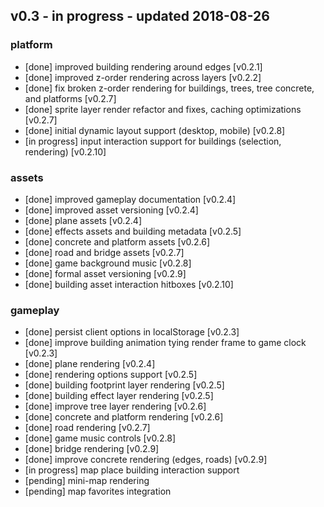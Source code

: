 
## v0.3 - in progress - updated 2018-08-26
### platform
* [done] improved building rendering around edges [v0.2.1]
* [done] improved z-order rendering across layers [v0.2.2]
* [done] fix broken z-order rendering for buildings, trees, tree concrete, and platforms [v0.2.7]
* [done] sprite layer render refactor and fixes, caching optimizations [v0.2.7]
* [done] initial dynamic layout support (desktop, mobile) [v0.2.8]
* [in progress] input interaction support for buildings (selection, rendering) [v0.2.10]

### assets
* [done] improved gameplay documentation [v0.2.4]
* [done] improved asset versioning [v0.2.4]
* [done] plane assets [v0.2.4]
* [done] effects assets and building metadata [v0.2.5]
* [done] concrete and platform assets [v0.2.6]
* [done] road and bridge assets [v0.2.7]
* [done] game background music [v0.2.8]
* [done] formal asset versioning [v0.2.9]
* [done] building asset interaction hitboxes [v0.2.10]

### gameplay
* [done] persist client options in localStorage [v0.2.3]
* [done] improve building animation tying render frame to game clock [v0.2.3]
* [done] plane rendering [v0.2.4]
* [done] rendering options support [v0.2.5]
* [done] building footprint layer rendering [v0.2.5]
* [done] building effect layer rendering [v0.2.5]
* [done] improve tree layer rendering [v0.2.6]
* [done] concrete and platform rendering [v0.2.6]
* [done] road rendering [v0.2.7]
* [done] game music controls [v0.2.8]
* [done] bridge rendering [v0.2.9]
* [done] improve concrete rendering (edges, roads) [v0.2.9]
* [in progress] map place building interaction support
* [pending] mini-map rendering
* [pending] map favorites integration
